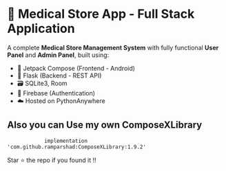 # 🏥 Medical Store App - Full Stack Application  

A complete **Medical Store Management System** with fully functional **User Panel** and **Admin Panel**, built using:

- 🧠 Jetpack Compose (Frontend - Android)
- 🐍 Flask (Backend - REST API)
- 🗃️ SQLite3, Room 
- 🔐 Firebase (Authentication) 
- ☁️ Hosted on PythonAnywhere

## Also you can Use my own ComposeXLibrary
```
	        implementation 'com.github.ramparshad:ComposeXLibrary:1.9.2'
```


 Star ⭐ the repo if you found it !!
